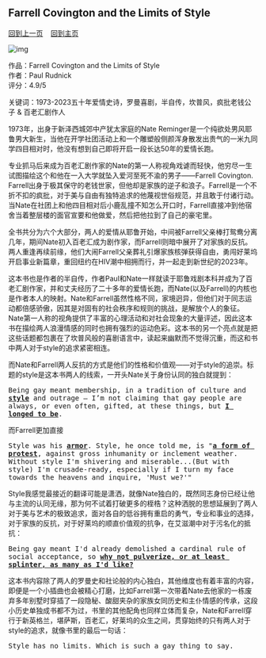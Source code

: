 ## Farrell Covington and the Limits of Style
[回到上一页](https://boheme130.github.io/Reviews/)  &nbsp;&nbsp;  [回到主页](https://boheme130.github.io/Fiction.git.io/)

![img](https://www.huckmag.com/_next/image?url=https%3A%2F%2Fwww.tcocdn.com%2Ftco%2Fimages%2FHuck%2FLeonard-Fink-1-e1615195642553.jpg%3F05-05&w=2048&q=75)

<style>
  code {
    white-space : pre-wrap !important;
    word-break: break-word;
  }
  pre {
    white-space : pre-wrap !important;
    word-break: break-word;
  }
</style>

作品：Farrell Covington and the Limits of Style<br>
作者：Paul Rudnick<br>
评分：4.9/5<br>

关键词：1973-2023五十年爱情史诗，罗曼喜剧，半自传，坎普风，疯批老钱公子 & 百老汇剧作人

1973年，出身于新泽西城郊中产犹太家庭的Nate Reminger是一个纯欲处男风耶鲁男大新生，当他在开学社团活动上和一个雕塑般侧颜浑身散发出贵气的一米九同学四目相对时，他没有想到自己即将开启一段长达50年的爱情长跑。

专业抓马后来成为百老汇剧作家的Nate的第一人称视角戏谑而轻快，他穷尽一生试图描绘这个和他在一入大学就坠入爱河至死不渝的男子——Farrell Covington. Farrell出身于极其保守的老钱世家，但他却是家族的逆子和浪子。Farrell是一个不折不扣的疯批，对于美与自由有独特追求的他蔑视世俗规范，并且敢于付诸行动。当Nate在社团上和他四目相对后小鹿乱撞不知怎么开口时，Farrell直接冲到他宿舍当着整层楼的面官宣要和他做爱，然后把他拉到了自己的豪宅里。

全书共分为六个大部分，两人的爱情从耶鲁开始，中间被Farrell父亲棒打鸳鸯分离几年，期间Nate初入百老汇成为剧作家，而Farrell则暗中展开了对家族的反抗。两人重逢再续前缘，他们大闹Farrell父亲葬礼引爆家族核弹获得自由，勇闯好莱坞开启事业新篇章，重回纽约在HIV潮中相拥而行，并一起走到新世纪的2023年。

这本书也是作者的半自传，作者Paul和Nate一样就读于耶鲁戏剧本科并成为了百老汇剧作家，并和丈夫经历了二十多年的爱情长跑，而Nate(以及Farrell)的内核也是作者本人的映射。Nate和Farrell虽然性格不同，家境迥异，但他们对于同志运动都倍感骄傲，因其是对固有的社会秩序和规则的挑战，是解放个人的象征。Nate第一人称的视角提供了丰富的心理活动和对社会现象的大量评述，因此这本书在描绘两人浪漫情感的同时也拥有强烈的运动色彩。这本书的另一个亮点就是把这些话题都包裹在了坎普风般的喜剧语言中，读起来幽默而不觉得沉重，而这和书中两人对于style的追求紧密相连。

而Nate和Farrell两人反抗的方式是他们的性格和价值观——对于style的追崇。标题的style是这本书两人的线索，一开头Nate关于身份认同的独白就提到：

<pre>Being gay meant membership, in a tradition of culture and <b><u>style</u></b> and outrage — I’m not claiming that gay people are always, or even often, gifted, at these things, but <b><u>I longed to be</u></b>.</pre>

而Farrell更加直接

<pre>Style was his <b><u>armor</b></u>. Style, he once told me, is "<b><u>a form of protest</b></u>, against gross inhumanity or inclement weather. Without style I'm shivering and miserable...(But with style) I'm crusade-ready, especially if I turn my face towards the heavens and inquire, 'Must we?'"</pre>

Style我感觉最接近的翻译可能是潇洒，就像Nate独白的，既然同志身份已经让他与主流的认同无缘，那为何不试着打破更多的桎梏？这种洒脱的思想延展到了两人对于美与艺术的极致追求，面对各自的低谷拥有重启的勇气，专业和事业的选择，对于家族的反抗，对于好莱坞的顺直价值观的抗争，在艾滋潮中对于污名化的抵抗：

<pre>Being gay meant I'd already demolished a cardinal rule of social acceptance, so <b><u>why not pulverize, or at least splinter, as many as I'd like?</b></u></pre>

这本书内容除了两人的罗曼史和社论般的内心独白，其他维度也有着丰富的内容，即便是一个小插曲也会被精心打磨，比如Farrell第一次带着Nate去他家的一栋废弃多年别墅时穿插了一段隐秘、酸甜夹杂的家族女同历史和主仆情感的传承，这段小历史单独成书都不为过，书里的其他配角也同样立体而复杂，Nate和Farrell穿行于新英格兰，堪萨斯，百老汇，好莱坞的众生之间，贯穿始终的只有两人对于style的追求，就像书里的最后一句话：

<pre>Style has no limits. Which is such a gay thing to say.</pre>